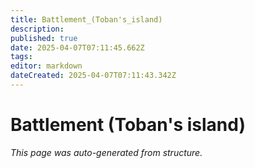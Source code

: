 ```yaml
---
title: Battlement_(Toban's_island)
description: 
published: true
date: 2025-04-07T07:11:45.662Z
tags: 
editor: markdown
dateCreated: 2025-04-07T07:11:43.342Z
---
```


# Battlement (Toban's island)

*This page was auto-generated from structure.*
